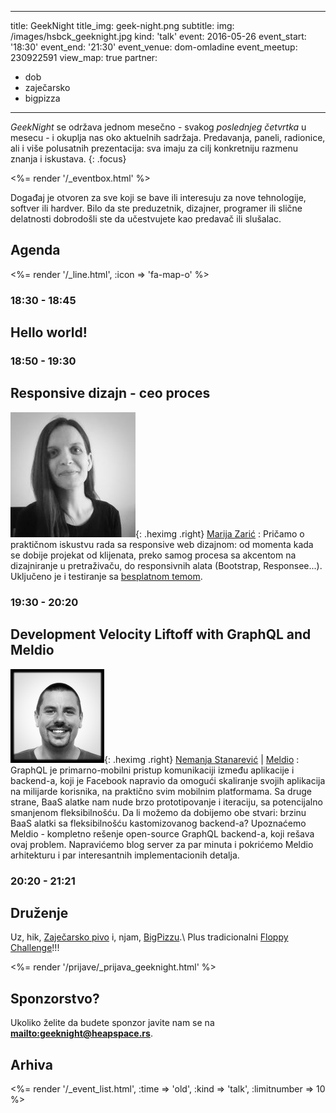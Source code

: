 ---
title: GeekNight
title_img: geek-night.png
subtitle:
img: /images/hsbck_geeknight.jpg
kind: 'talk'
event: 2016-05-26
event_start: '18:30'
event_end: '21:30'
event_venue: dom-omladine
event_meetup: 230922591
view_map: true
partner:
  - dob
  - zaječarsko
  - bigpizza
----------------

_GeekNight_ se održava jednom mesečno - svakog _poslednjeg četvrtka_ u mesecu -
i okuplja nas oko aktuelnih sadržaja. Predavanja, paneli, radionice,
ali i više polusatnih prezentacija: sva imaju za cilj konkretniju razmenu znanja
i iskustava.
{: .focus}

<%= render '/_eventbox.html' %>

Događaj je otvoren za sve koji se bave ili interesuju za nove tehnologije,
softver ili hardver. Bilo da ste preduzetnik, dizajner, programer ili slične
delatnosti dobrodošli ste da učestvujete kao predavač ili slušalac.

## Agenda

<div class="agenda" markdown="1">
<%= render '/_line.html', :icon => 'fa-map-o' %>

### 18:30 - 18:45

## Hello world!

### 18:50 - 19:30

## Responsive dizajn - ceo proces

![](4/marija-zaric.jpg){: .heximg .right}
[Marija Zarić](http://www.marijazaric.com/)
: Pričamo o praktičnom iskustvu rada sa responsive web dizajnom: od momenta
  kada se dobije projekat od klijenata, preko samog procesa sa akcentom na
  dizajniranje u pretraživaču, do responsivnih alata (Bootstrap, Responsee...).
  Uključeno je i testiranje sa [besplatnom temom](http://gridgum.com/theme-preview/new-wave-portfolio-theme/).

### 19:30 - 20:20

## Development Velocity Liftoff with GraphQL and Meldio

![](4/nemanja.jpg){: .heximg .right}
[Nemanja Stanarević](https://www.linkedin.com/in/nemanjastanarevic) | [Meldio](http://meldio.com)
: GraphQL je primarno-mobilni pristup komunikaciji između aplikacije i backend-a,
  koji je Facebook napravio da omogući skaliranje svojih aplikacija na
  milijarde korisnika, na praktično svim mobilnim platformama.
  Sa druge strane, BaaS alatke nam nude brzo prototipovanje i iteraciju,
  sa potencijalno smanjenom fleksibilnošću. Da li možemo da dobijemo obe stvari:
  brzinu BaaS alatki sa fleksibilnošću
  kastomizovanog backend-a? Upoznaćemo Meldio - kompletno rešenje open-source GraphQL
  backend-a, koji rešava ovaj problem. Napravićemo blog server
  za par minuta i pokrićemo Meldio arhitekturu i par interesantnih
  implementacionih detalja.


### 20:20 - 21:21

## Druženje

Uz, hik, [Zaječarsko pivo](http://zajecarskopivo.com/) i, njam, [BigPizzu](http://bigpizza.rs).\\
Plus tradicionalni [Floppy Challenge](http://heapspace.rs/fun/floppy-challenge/)!!!

</div>


<%= render '/prijave/_prijava_geeknight.html' %>

## Sponzorstvo?

Ukoliko želite da budete sponzor javite nam se na **<mailto:geeknight@heapspace.rs>**.


## Arhiva

<%= render '/_event_list.html', :time => 'old', :kind => 'talk',  :limitnumber => 10 %>
